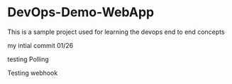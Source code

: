 # DevOps-Demo-WebApp
This is a sample project used for learning the devops end to end concepts

my intial commit 01/26

testing Polling

Testing webhook
